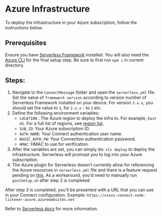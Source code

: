 # Azure Infrastructure

To deploy the infrastructure in your Azure subscription, follow the instructions below.

## Prerequisites

Ensure you have [Serverless Framework](https://www.serverless.com/framework/docs/getting-started/) installed. You will also need the [Azure CLI](https://docs.microsoft.com/en-us/cli/azure/install-azure-cli) for the final setup step. Be sure to first run `npm i` in current directory.

## Steps:
 1. Navigate to the `ConnectMessage` folder and open the `serverless.yml` file. Set the value of `framework version` according to version number of Serverless Framework installed on your device. For version `3.x.x`, you should set the value to `3`, for `2.x.x` - to `2` etc.
 1. Define the following environment variables:
    - `LOCATION` : The Azure region to deploy the infra to. For example, `East US`. For a full list of regions, see [region list](https://azure.microsoft.com/en-us/global-infrastructure/geographies/#geographies).
    - `SUB_ID`: Your Azure subscription ID.
    - `AUTH_NAME`: Your Connect authentication user name.
    - `BASIC_AUTH_PW`: Your Connection authentication password.
    - `HMAC`: HMAC to use for verification.
1. After the variables are set, you can simply do: `sls deploy` to deploy the infrastructure. Serverless will promopt you to log into your Azure subscription.
1. The Azure plugin for Serverless doesn't currently allow for referencing the Azure resources in `serverless.yml` file and there is a feature request pending on [this](https://github.com/serverless/serverless-azure-functions/issues/531). As a workaround, you'd need to manually run `postSetup.sh` after step 2 is completed.

After step 3 is completed, you'll be presented with a URL that you can use in your Connect configuration. Example: `https://xxxxs-connect-node-listener-azure.azurewebsites.net`


Refer to [Serverless docs](https://serverless.com/framework/docs/providers/azure/guide/intro/) for more information.
